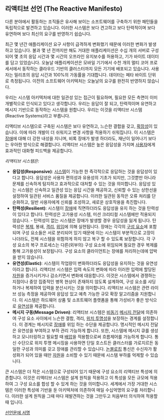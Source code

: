 리액티브 선언 (The Reactive Manifesto)
-----------------------

다른 분야에서 활동하는 조직들은 유사해 보이는 소프트웨어를 구축하기 위한 패턴들을 독립적으로 발견하고 있습니다. 이러한 시스템은 보다 견고하고 보다 탄력적이며 보다 유연하며 보다 최신의 요구를 반영하기 쉽습니다.

최근 몇 년간 애플리케이션 요구 사항이 급격하게 변화했기 때문에 이러한 변화가 발생하고 있습니다. 불과 몇 년 전까지만 해도 거대한 애플리케이션은 수십 개의 서버로 구성되어 몇 초의 응답 시간과 몇 시간의 오프라인 유지보수를 허용하고, 기가 바이트 데이터를 담고 있었습니다. 오늘날 애플리케이션은 모바일 기기에서 수천 개의 멀티 코어 프로세서에서 동작하는 클라우드 기반의 클러스터까지 모든 기기에 배포되고 있습니다. 사용자는 밀리초의 응답 시간과 100%의 가동률을 기대합니다. 데이터는 페타 바이트 단위로 측정됩니다. 이전의 소프트웨어 아키텍처는 오늘날의 요구를 완전히 반영하지 않습니다.

우리는 시스템 아키텍처에 대한 일관성 있는 접근이 필요하며, 필요한 모든 측면이 이미 개별적으로 인식되고 있다고 생각합니다. 우리는 응답이 잘 되고, 탄력적이며 유연하고 메시지 기반으로 동작하는 시스템을 원합니다. 우리는 이것을 리액티브 시스템(Reactive Systems)라고 부릅니다.

리액티브 시스템으로 구축된 시스템은 보다 유연하고, 느슨한 결합을 갖고, [확장성](/glossary#Scalability)이 있습니다. 이에 따라 개발이 더 쉬워지고 변경 사항을 적용하기 쉬워집니다. 이 시스템은 [장애](/glossary#Failure)에 대해 더 강한 내성을 지니며, 비록 장애가 발생 하더라도, 재난이 일어나기 보다는 우아한 방식으로 해결합니다. 리액티브 시스템은 높은 응답성을 가지며 [사용자](/glossary#User)에게 효과적인 대화형 피드백을 제공합니다.

*리액티브 시스템은:*

* <a name="Responsive"></a>**응답성(Responsive)**: [시스템](/glossary#System)이 가능한 한 즉각적으로 응답하는 것을 응답성이 있다고 합니다. 응답성은 사용자 편의성과 유용성의 기초가 되지만, 그것뿐만 아니라 문제를 신속하게 탐지하고 효과적으로 대처할 수 있는 것을 의미합니다. 응답성 있는 시스템은 신속하고 일관성 있는 응답 시간을 제공하고, 신뢰할 수 있는 상한선을 설정하여 일관된 서비스 품질을 제공합니다. 이러한 일관된 동작은 오류 처리를 단순화하고, 일반 사용자에게 신뢰를 조성하고, 새로운 상호작용을 촉진합니다.
* <a name="Resilient"></a>**탄력성(Resilient)**: 시스템이 [장애](/glossary#Failure)에 직면하더라도 응답성을 유지 하는 것을 탄력성이 있다고 합니다. 탄력성은 고가용성 시스템, 미션 크리티컬 시스템에만 적용되지 않습니다. - 탄력성이 없는 시스템은 장애가 발생할 경우 응답성을 잃게 됩니다. 탄력성은 [복제](/glossary#Replication), 봉쇄, [격리](/glossary#Isolation), [위임](/glossary#Delegation)에 의해 실현됩니다. 장애는 각각의 [구성 요소](/glossary#Component)에 포함되며 구성 요소들은 서로 분리되어 있기 때문에 이는 시스템이 부분적으로 고장이 나더라도, 전체 시스템을 위험하게 하지 않고 복구 할 수 있도록 보장합니다. 각 구성 요소의 복구 프로세스는 다른(외부의) 구성 요소에 위임되며 필요한 경우 복제를 통해 고가용성이 보장됩니다. 구성 요소의 클라이언트는 장애를 처리하는데에 압박을 받지 않습니다.
* <a name="Elastic"></a>**유연성(Elastic)**: 시스템이 작업량이 변화하더라도 응답성을 유지하는 것을 유연성이라고 합니다. 리액티브 시스템은 입력 속도의 변화에 따라 이러한 입력에 할당된 [자원](/glossary#Resource)을 증가시키거나 감소키면서 변화에 대응합니다. 이것은 시스템에서 경쟁하는 지점이나 중앙 집중적인 병목 현상이 존재하지 않도록 설계하여, 구성 요소를 샤딩하거나 복제하여 입력을 분산시키는 것을 의미합니다. 리액티브 시스템은 관련 라이브 성능 측정을 제공하여 응답성 있고 예측 가능한 규모 확장 알고리즘을 지원합니다. 이 시스템은 하드웨어 상품 및 소프트웨어 플랫폼을 통해 가성비가 좋은 방식으로 [유연성](/glossary#Elasticity)을 제공합니다.
* <a name="Message-Driven"></a>**메시지 구동(Message Driven)**: 리액티브 시스템은 [비동기](/glossary#Asynchronous) [메시지 전달](/glossary#Message-Driven)에 의존하여 구성 요소 사이에서 느슨한 결합, 격리, [위치 투명성](/glossary#Location-Transparency)을 보장하는 경계를 설정합니다. 이 경계는 메시지로 [장애](/glossary#Failure)를 위임 하는 수단을 제공합니다. 명시적인 메시지 전달은 유연성을 부여하고 부하 관리 가능하게 합니다. 또한, 시스템에 메시지 큐를 생성하고 모니터링하고 필요할 때 [배압](/glossary#Back-Pressure)을 적용함으로써 흐름제어를 가능하게 합니다. 통신 수단으로 위치 투명 메시징을 사용하면 단일 호스트든 클러스터를 가로지르든 동일한 구성과 의미를 갖고 장애를 관리할 수 있습니다. [논블로킹](/glossary#Non-Blocking) 통신은 수신자가 활성화가 되어 있을 때만 [자원](/glossary#Resource)을 소비할 수 있기 때문에 시스템 부하를 억제할 수 있습니다.

큰 시스템은 더 작은 시스템으로 구성되어 있기 때문에 구성 요소의 리액티브 특성에 의존합니다. 이것은 리액티브 시스템은 설계 원칙을 적용하고 이 특성을 모든 규모에 적용하여 그 구성 요소를 합성 할 수 있게 하는 것을 의미합니다. 세계에서 가장 거대한 시스템은 이러한 특성에 기반을 둔 아키텍처에 의존하여 매일 수십억명의 요구를 처리합니다. 이러한 설계 원칙을 그때 마다 재발견하는 것을 그만두고 처음부터 의식하여 적용할 때 입니다.

[선언문에 서명](http://www.reactivemanifesto.org/#sign-button)
